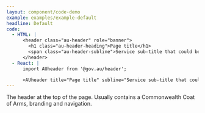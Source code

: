 ```yaml
---
layout: component/code-demo
example: examples/example-default
headline: Default
code:
  - HTML: |
      <header class="au-header" role="banner">
        <h1 class="au-header-heading">Page title</h1>
        <span class="au-header-subline">Service sub-title that could be a little longer</span>
      </header>
  - React: |
      import AUheader from '@gov.au/header';

      <AUheader title="Page title" subline="Service sub-title that could be a little longer" />
---
```


The header at the top of the page. Usually contains a Commonwealth Coat of Arms, branding and navigation.
